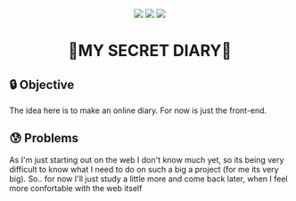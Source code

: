 <p align="center">
  <img src="https://img.shields.io/static/v1?label=Learning&message=JS&color=F7DF1E&style=for-the-badge&logo=javascript"/>
  <img src="https://img.shields.io/static/v1?label=Pure&message=CSS3&color=1572B6&style=for-the-badge&logo=css3"/>
  <img src="https://img.shields.io/static/v1?label=Pure&message=HTML&color=E34F26&style=for-the-badge&logo=html5"/>
</p>
<h1 align="center">📖MY SECRET DIARY📖</h1>
<h2>🔒 Objective</h2>
The idea here is to make an online diary. For now is just the front-end.
<h2>😰 Problems</h2>
As I'm just starting out on the web I don't know much yet, so its being very difficult to know what I need to do on such a big a project (for me its very big). So.. for now I'll just study a little more and come back later, when I feel more confortable with the web itself
